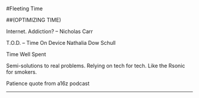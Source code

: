 #Fleeting Time

##(OPTIMIZING TIME)

Internet. Addiction?
– Nicholas Carr

T.O.D. – Time On Device
Nathalia Dow Schull

Time Well Spent

Semi-solutions to real problems. Relying on tech for tech. Like the Rsonic for smokers.

Patience quote from a16z podcast

___